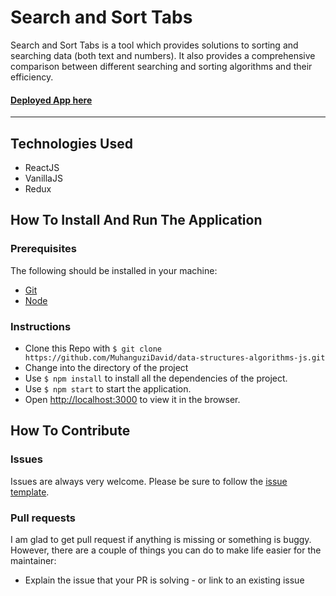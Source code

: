 # Search and Sort Tabs

Search and Sort Tabs is a tool which provides solutions to sorting and searching data (both text and numbers). It also provides a comprehensive comparison between different searching and sorting algorithms and their efficiency.

#### [Deployed App here](https://search-and-sort-tabs.herokuapp.com/)

-----

## Technologies Used

- ReactJS
- VanillaJS
- Redux

## How To Install And Run The Application

### Prerequisites

The following should be installed in your machine:

- [Git](https://git-scm.com/downloads)
- [Node](https://nodejs.org/en/download)

### Instructions

- Clone this Repo with `$ git clone https://github.com/MuhanguziDavid/data-structures-algorithms-js.git`
- Change into the directory of the project
- Use `$ npm install` to install all the dependencies of the project.
- Use `$ npm start` to start the application.
- Open [http://localhost:3000](http://localhost:3000) to view it in the browser.

## How To Contribute

### Issues

Issues are always very welcome. Please be sure to follow the [issue template](https://github.com/andela/engineering-playbook/issues/new).

### Pull requests

I am glad to get pull request if anything is missing or something is buggy. However, there are a couple of things you can do to make life easier for the maintainer:

- Explain the issue that your PR is solving - or link to an existing issue
